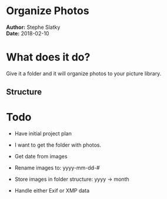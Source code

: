 # Organize Photos
**Author:** Stephe Slatky  
**Date:** 2018-02-10

# What does it do? 

Give it a folder and it will organize photos to your picture library. 

## Structure

# Todo 

* Have initial project plan

* I want to get the folder with photos.

* Get date from images

* Rename images to: yyyy-mm-dd-#

* Store images in folder structure: yyyy -> month

* Handle either Exif or XMP data